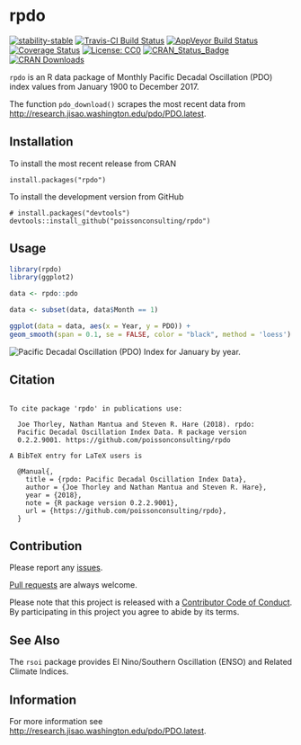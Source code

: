 
<!-- README.md is generated from README.Rmd. Please edit that file -->

# rpdo

[![stability-stable](https://img.shields.io/badge/stability-stable-green.svg)](https://github.com/joethorley/stability-badges#stable)
[![Travis-CI Build
Status](https://travis-ci.org/poissonconsulting/rpdo.svg?branch=master)](https://travis-ci.org/poissonconsulting/rpdo)
[![AppVeyor Build
Status](https://ci.appveyor.com/api/projects/status/github/poissonconsulting/rpdo?branch=master&svg=true)](https://ci.appveyor.com/project/poissonconsulting/rpdo)
[![Coverage
Status](https://img.shields.io/codecov/c/github/poissonconsulting/rpdo/master.svg)](https://codecov.io/github/poissonconsulting/rpdo?branch=master)
[![License:
CC0](https://img.shields.io/badge/License-CC0-blue.svg)](https://creativecommons.org/publicdomain/zero/1.0/)
[![CRAN\_Status\_Badge](http://www.r-pkg.org/badges/version/rpdo)](https://cran.r-project.org/package=rpdo)
[![CRAN
Downloads](http://cranlogs.r-pkg.org/badges/grand-total/rpdo)](https://CRAN.R-project.org/package=rpdo)

`rpdo` is an R data package of Monthly Pacific Decadal Oscillation (PDO)
index values from January 1900 to December 2017.

The function `pdo_download()` scrapes the most recent data from
<http://research.jisao.washington.edu/pdo/PDO.latest>.

## Installation

To install the most recent release from CRAN

    install.packages("rpdo")

To install the development version from GitHub

    # install.packages("devtools")
    devtools::install_github("poissonconsulting/rpdo")

## Usage

``` r
library(rpdo)
library(ggplot2)

data <- rpdo::pdo

data <- subset(data, data$Month == 1)

ggplot(data = data, aes(x = Year, y = PDO)) + 
geom_smooth(span = 0.1, se = FALSE, color = "black", method = 'loess') + geom_point() + ylab("January PDO Index")
```

![Pacific Decadal Oscillation (PDO) Index for January by
year.](tools/README-unnamed-chunk-2-1.png)

## Citation

``` 

To cite package 'rpdo' in publications use:

  Joe Thorley, Nathan Mantua and Steven R. Hare (2018). rpdo:
  Pacific Decadal Oscillation Index Data. R package version
  0.2.2.9001. https://github.com/poissonconsulting/rpdo

A BibTeX entry for LaTeX users is

  @Manual{,
    title = {rpdo: Pacific Decadal Oscillation Index Data},
    author = {Joe Thorley and Nathan Mantua and Steven R. Hare},
    year = {2018},
    note = {R package version 0.2.2.9001},
    url = {https://github.com/poissonconsulting/rpdo},
  }
```

## Contribution

Please report any
[issues](https://github.com/poissonconsulting/rpdo/issues).

[Pull requests](https://github.com/poissonconsulting/rpdo/pulls) are
always welcome.

Please note that this project is released with a [Contributor Code of
Conduct](CONDUCT.md). By participating in this project you agree to
abide by its terms.

## See Also

The `rsoi` package provides El Nino/Southern Oscillation (ENSO) and
Related Climate Indices.

## Information

For more information see
<http://research.jisao.washington.edu/pdo/PDO.latest>.
